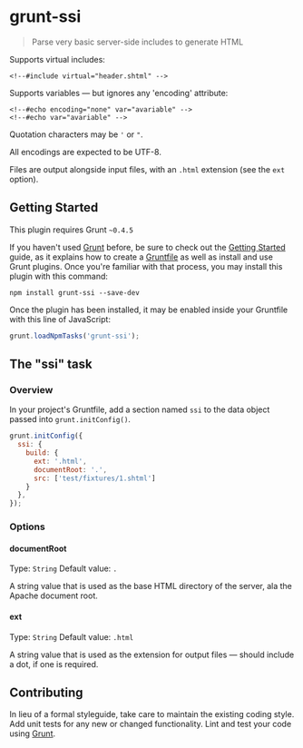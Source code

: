 # grunt-ssi

> Parse very basic server-side includes to generate HTML

Supports virtual includes:

    <!--#include virtual="header.shtml" -->

Supports variables — but ignores any 'encoding' attribute:

    <!--#echo encoding="none" var="avariable" -->
    <!--#echo var="avariable" -->

Quotation characters may be `'` or `"`.

All encodings are expected to be UTF-8.

Files are output alongside input files, with an `.html` extension (see the `ext` option).

## Getting Started
This plugin requires Grunt `~0.4.5`

If you haven't used [Grunt](http://gruntjs.com/) before, be sure to check out the [Getting Started](http://gruntjs.com/getting-started) guide, as it explains how to create a [Gruntfile](http://gruntjs.com/sample-gruntfile) as well as install and use Grunt plugins. Once you're familiar with that process, you may install this plugin with this command:

```shell
npm install grunt-ssi --save-dev
```

Once the plugin has been installed, it may be enabled inside your Gruntfile with this line of JavaScript:

```js
grunt.loadNpmTasks('grunt-ssi');
```

## The "ssi" task

### Overview
In your project's Gruntfile, add a section named `ssi` to the data object passed into `grunt.initConfig()`.

```js
grunt.initConfig({
  ssi: {
    build: {
      ext: '.html',
      documentRoot: '.',
      src: ['test/fixtures/1.shtml']
    }
  },
});
```

### Options

#### documentRoot
Type: `String`
Default value: `.`

A string value that is used as the base HTML directory of the server,
ala the Apache document root.

#### ext
Type: `String`
Default value: `.html`

A string value that is used as the extension for output files — should include a dot, if one is required.

## Contributing
In lieu of a formal styleguide, take care to maintain the existing coding style. Add unit tests for any new or changed functionality. Lint and test your code using [Grunt](http://gruntjs.com/).

